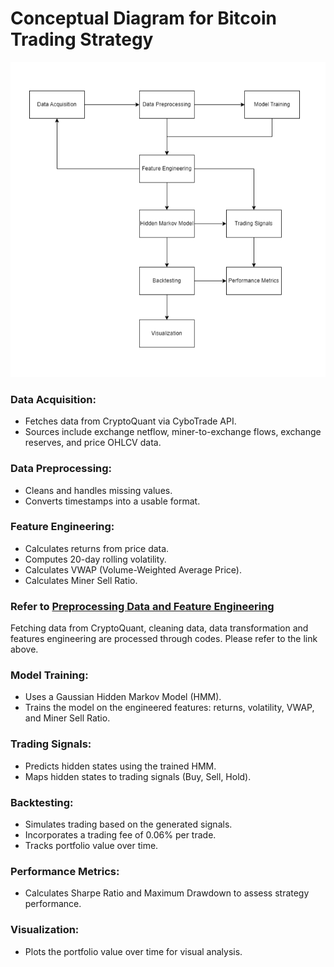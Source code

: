 
# Conceptual Diagram for Bitcoin Trading Strategy
![Conceptual Diagram](https://github.com/faryzafarizal/UMHackathon-Wonder-Girls/blob/00d5db2ba8f46e918a92309858a4050be966fc03/prototype/updated_diagram.png)

### Data Acquisition:
- Fetches data from CryptoQuant via CyboTrade API.
- Sources include exchange netflow, miner-to-exchange flows, exchange reserves, and price OHLCV data.

### Data Preprocessing:
- Cleans and handles missing values.
- Converts timestamps into a usable format.  

### Feature Engineering:
- Calculates returns from price data.
- Computes 20-day rolling volatility.
- Calculates VWAP (Volume-Weighted Average Price).
- Calculates Miner Sell Ratio.  

### Refer to [Preprocessing Data and Feature Engineering](https://github.com/faryzafarizal/UMHackathon-Wonder-Girls/tree/336d81f9a94ac7a6784e87e5e0c190d274ccae35/codes)
Fetching data from CryptoQuant, cleaning data, data transformation and features engineering are processed through codes. Please refer to the link above.

### Model Training:
- Uses a Gaussian Hidden Markov Model (HMM).
- Trains the model on the engineered features: returns, volatility, VWAP, and Miner Sell Ratio.

### Trading Signals:
- Predicts hidden states using the trained HMM.
- Maps hidden states to trading signals (Buy, Sell, Hold).

### Backtesting:
- Simulates trading based on the generated signals.
- Incorporates a trading fee of 0.06% per trade.
- Tracks portfolio value over time.

### Performance Metrics:
- Calculates Sharpe Ratio and Maximum Drawdown to assess strategy performance.

### Visualization:
- Plots the portfolio value over time for visual analysis.
